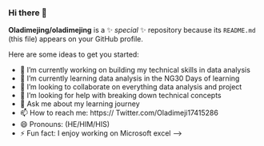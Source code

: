 ### Hi there 👋
**Oladimejing/oladimejing** is a ✨ _special_ ✨ repository because its `README.md` (this file) appears on your GitHub profile.

Here are some ideas to get you started:

- 🔭 I’m currently working on building my technical skills in data analysis 
- 🌱 I’m currently learning data analysis in the NG30 Days of learning 
- 👯 I’m looking to collaborate on everything data analysis and project 
- 🤔 I’m looking for help with breaking down technical concepts 
- 💬 Ask me about my learning journey
- 📫 How to reach me: https:// Twitter.com/Oladimeji17415286
- 😄 Pronouns: (HE/HIM/HIS)
- ⚡ Fun fact: I enjoy working on Microsoft excel
-->
